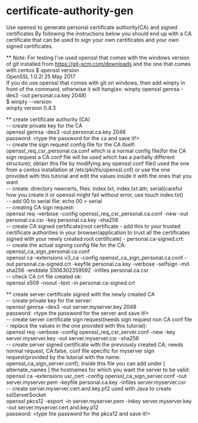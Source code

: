# certificate-authority-gen
Use openssl to generate personal certificate authority(CA) and signed certificates
By following the instructions below you should end up with a CA certificate that can be used to sign your own certificates and your own signed certificates.

** Note: For testing I've used openssl that comes with the windows version of git installed from https://git-scm.com/downloads and the one that comes with centos
$ openssl version  
OpenSSL 1.0.2l  25 May 2017  
If you do use openssl that comes with git on windows, then add winpty in front of the command, otherwise it will hang(ex: winpty openssl genrsa -des3 -out personal.ca.key 2048)  
$ winpty --version  
winpty version 0.4.3  

** create certificate authority (CA)  
-- create private key for the CA  
openssl genrsa -des3 -out personal.ca.key 2048  
password: <type the password for the ca and save it!>  
-- create the sign request config file for the CA itself: openssl_req_csr_personal.ca.conf which is a normal config file(for the CA sign request a CA conf file will be used which has a partially different structure); obtain this file by modifying any openssl conf file(I used the one from a centos installation at /etc/pki/tls/openssl.cnf) or use the one provided with this tutorial and edit the values inside it with the ones that you want  
-- create: directory newcerts, files: index.txt, index.txt.attr, serial(careful how you create it or openssl might fail without error, use touch index.txt)  
-- add 00 to serial file: echo 00 > serial  
-- creating CA sign request:  
openssl req -verbose -config openssl_req_csr_personal.ca.conf -new -out personal.ca.csr -key personal.ca.key -sha256  
-- create CA signed certificate(root certificate - add this to your trusted certificate authorities in your browser/application to trust all the certificates signed with your newly created root certificate) - personal.ca-signed.crt:  
-- create the actual signing config file for the CA: openssl_ca_sign_personal.ca.conf  
openssl ca -extensions v3_ca -config openssl_ca_sign_personal.ca.conf -out personal.ca-signed.crt -keyfile personal.ca.key -verbose -selfsign -md sha256 -enddate 330630235959Z -infiles personal.ca.csr  
-- check CA crt file created ok:  
openssl x509 -noout -text -in personal.ca-signed.crt  

** create server certificate signed with the newly created CA  
-- create private key for the server:  
openssl genrsa -des3 -out server.myserver.key 2048  
password: <type the password for the server and save it!>  
-- create server certificate sign request(needs sign request non CA conf file - replace the values in the one provided with this tutorial):  
openssl req -verbose -config openssl_req_csr_server.conf -new -key server.myserver.key -out server.myserver.csr -sha256  
-- create server signed certificate with the previously created CA; needs normal request, CA:false, conf file specific for myserver sign request(provided by the tutorial with the name: openssl_ca_sign_server.conf); inside this file you can add under [ alternate_names ] the hostnames for which you want the server to be valid:  
openssl ca -extensions usr_cert -config openssl_ca_sign_server.conf -out server.myserver.pem -keyfile personal.ca.key -infiles server.myserver.csr  
-- create server.myserver.cert.and.key.p12 used with Java to create sslServerSocket  
openssl pkcs12 -export -in server.myserver.pem -inkey server.myserver.key -out server.myserver.cert.and.key.p12  
password: <type the password for the pkcs12 and save it!>  
